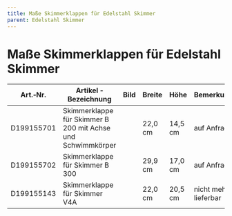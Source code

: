```yaml
---
title: Maße Skimmerklappen für Edelstahl Skimmer
parent: Edelstahl Skimmer
---
```


# Maße Skimmerklappen für Edelstahl Skimmer

|Art.‐Nr.|Artikel ‐ Bezeichnung|Bild|Breite|Höhe|Bemerkung|
|---|---|---|---|---|---|
|D199155701|Skimmerklappe für Skimmer B 200 mit Achse und Schwimmkörper| |22,0 cm|14,5 cm|auf Anfrage|
|D199155702|Skimmerklappe für Skimmer B 300| |29,9 cm|17,0 cm|auf Anfrage|
|D199155143|Skimmerklappe für Skimmer V4A| |22,0 cm|20,5 cm|nicht mehr lieferbar|
